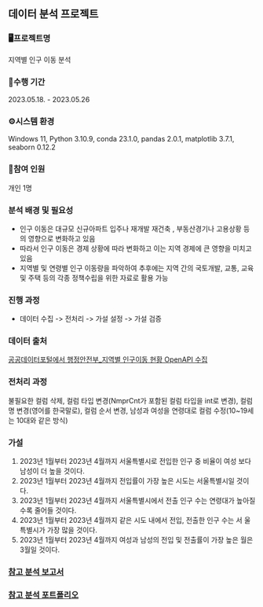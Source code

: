 ## 데이터 분석 프로젝트

### 🖥️프로젝트명
지역별 인구 이동 분석

### 📅수행 기간
2023.05.18. - 2023.05.26

### ⚙️시스템 환경
Windows 11, Python 3.10.9, conda 23.1.0, pandas 2.0.1, matplotlib 3.7.1, seaborn 0.12.2

### 🧑참여 인원 
개인 1명

### 분석 배경 및 필요성
- 인구 이동은 대규모 신규아파트 입주나 재개발 재건축 , 부동산경기나 고용상황 등의
영향으로 변화하고 있음  
- 따라서 인구 이동은 경제 상황에 따라 변화하고 이는 지역 경제에 큰 영향을 미치고 있음  
- 지역별 및 연령별 인구 이동량을 파악하여 추후에는 지역 간의 국토개발, 교통, 교육
및 주택 등의 각종 정책수립을 위한 자료로 활용 가능  

### 진행 과정
- 데이터 수집 -> 전처리 -> 가설 설정 -> 가설 검증

### 데이터 출처
[공공데이터포털에서 행정안전부_지역별 인구이동 현황 OpenAPI 수집](https://www.data.go.kr/tcs/dss/selectApiDataDetailView.do?publicDataPk=15108093)

### 전처리 과정
불필요한 컬럼 삭제, 컬럼 타입 변경(NmprCnt가 포함된 컬럼 타입을 int로 변경), 컬럼명 변경(영어를 한국말로), 컬럼 순서 변경, 남성과 여성을 연령대로 컬럼 수정(10~19세는 10대와 같은 방식)

### 가설 
1. 2023년 1월부터 2023년 4월까지 서울특별시로 전입한 인구 중 비율이 여성
보다 남성이 더 높을 것이다.
2. 2023년 1월부터 2023년 4월까지 전입률이 가장 높은 시도는 서울특별시일
것이다.
3. 2023년 1월부터 2023년 4월까지 서울특별시에서 전출 인구 수는 연령대가
높아질수록 줄어들 것이다.
4. 2023년 1월부터 2023년 4월까지 같은 시도 내에서 전입, 전출한 인구 수는 서
울특별시가 가장 많을 것이다.
5. 2023년 1월부터 2023년 4월까지 여성과 남성의 전입 및 전출률이 가장 높은
월은 3월일 것이다.

### [참고 분석 보고서](https://github.com/mj0718/python-project/blob/main/%EB%8D%B0%EC%9D%B4%ED%84%B0%20%EC%88%98%EC%A7%91%20%EA%B3%84%ED%9A%8D%20%EB%B0%8F%20%EB%B3%B4%EA%B3%A0%EC%84%9C.pdf)

### [참고 분석 포트폴리오](https://github.com/mj0718/python-project/blob/main/%EB%8D%B0%EC%9D%B4%ED%84%B0%EB%B6%84%EC%84%9D_%ED%8F%AC%ED%8A%B8%ED%8F%B4%EB%A6%AC%EC%98%A4.pdf)
